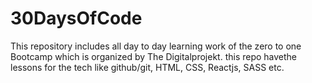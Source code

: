 # 30DaysOfCode
This repository includes all day to day learning work of the zero to one Bootcamp which is organized by The Digitalprojekt. this repo havethe lessons for the tech like github/git, HTML, CSS, Reactjs, SASS etc. 
